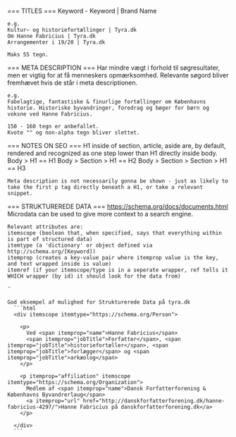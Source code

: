 === TITLES ===
    Keyword - Keyword | Brand Name

    e.g.
    Kultur— og historiefortællinger | Tyra.dk
    Om Hanne Fabricius | Tyra.dk
    Arrangementer i 19/20 | Tyra.dk

    Maks 55 tegn.

=== META DESCRIPTION ===
    Har mindre vægt i forhold til søgresultater, men er vigtig for at få menneskers opmærksomhed.
    Relevante søgord bliver fremhævet hvis de står i meta descriptionen.

    e.g.
    Fabelagtige, fantastiske & finurlige fortællinger om Københavns historie. Historiske byvandringer, foredrag og bøger for børn og voksne ved Hanne Fabricius.

    150 - 160 tegn er anbefallet.
    Kvote "" og non-alpha tegn bliver slettet.





=== NOTES ON SEO ===
    H1 inside of section, article, aside are, by default, rendered and recognized as one step lower than H1 directly inside body.
      Body > H1 == H1
      Body > Section > H1 == H2
      Body > Section > Section > H1 == H3


    Meta description is not necessarily gonna be shown - just as likely to take the first p tag directly beneath a H1, or take a relevant snippet.


=== STRUKTUREREDE DATA ===
    https://schema.org/docs/documents.html
    Microdata can be used to give more context to a search engine.

    Relevant attributes are:
    itemscope (boolean that, when specified, says that everything within is part of structured data)
    itemtype (a 'dictionary' or object defined via http://schema.org/[Keyword])
    itemprop (creates a key-value pair where itemprop value is the key, and text wrapped inside is value)
    itemref (if your itemscope/type is in a seperate wrapper, ref tells it WHICH wrapper (by id) it should look for the data from)
¨

    God eksempel af mulighed for Strukturerede Data på tyra.dk
      ```html
      <div itemscope itemtype="https://schema.org/Person">

        <p>
          Ved <span itemprop="name">Hanne Fabricius</span>
          <span itemprop="jobTitle">Forfatter</span>, <span itemprop="jobTitle">historiefortæller</span>, <span itemprop="jobTitle">forlægger</span> og <span itemprop="jobTitle">arkæolog</span>
        </p>

        <p itemprop="affiliation" itemscope itemtype="https://schema.org/Organization">
          Medlem af <span itemprop="name">Dansk Forfatterforening & Københavns Byvandrerlaug</span>
          <a itemprop="url" href="http://danskforfatterforening.dk/hanne-fabricius-4297/">Hanne Fabricius på danskforfatterforening.dk</a>
        </p>

      </div>
      ```